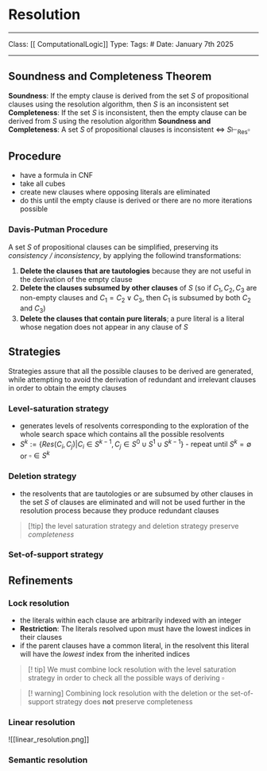 # Resolution
___
Class: [[ ComputationalLogic]]
Type: 
Tags: # 
Date: January 7th 2025
___
## Soundness and Completeness Theorem
**Soundness**: If the empty clause is derived from the set $S$ of propositional clauses using the resolution algorithm, then $S$ is an inconsistent set 
**Completeness**: If the set $S$ is inconsistent, then the empty clause can be derived from $S$ using the resolution algorithm
**Soundness and Completeness**: A set $S$ of propositional clauses is inconsistent $\iff$ $S \vdash_{\text{Res}} \square$ 
## Procedure
- have a formula in CNF
- take all cubes
- create new clauses where opposing literals are eliminated
- do this until the empty clause is derived or there are no more iterations possible 

### Davis-Putman Procedure
A set $S$ of propositional clauses can be simplified, preserving its *consistency / inconsistency*, by applying the followind transformations:
1. **Delete the clauses that are tautologies** because they are not useful in the derivation of the empty clause 
2. **Delete the clauses subsumed by other clauses** of $S$ (so if $C_1, C_2, C_3$ are non-empty clauses and $C_1 = C_2 \lor C_3$, then $C_1$ is subsumed by both $C_2$ and $C_3$)
3. **Delete the clauses that contain pure literals**; a pure literal is a literal whose negation does not appear in any clause of $S$ 

## Strategies 
Strategies assure that all the possible clauses to be derived are generated, while attempting to avoid the derivation of redundant and irrelevant clauses in order to obtain the empty clauses
### Level-saturation strategy
- generates levels of resolvents corresponding to the exploration of the whole search space which contains all the possible resolvents
- $S^k := \{Res(C_i,C_j)|C_i\in S^{k-1}, C_j \in S^0 \cup S^1 \cup S^{k-1}\}$ - repeat until $S^k =\emptyset$ or $\square \in S^k$
### Deletion strategy 
- the resolvents that are tautologies or are subsumed by other clauses in the set $S$ of clauses are eliminated and will not be used further in the resolution process because they produce redundant clauses

>[!tip] the level saturation strategy and deletion strategy preserve *completeness*

### Set-of-support strategy

## Refinements

### Lock resolution 
- the literals within each clause are arbitrarily indexed with an integer 
- **Restriction**: The literals resolved upon must have the lowest indices in their clauses
- if the parent clauses have a common literal, in the resolvent this literal will have the *lowest* index from the inherited indices

>[! tip] We must combine lock resolution with the level saturation strategy in order to check all the possible ways of deriving $\square$ 

>[! warning] Combining lock resolution with the deletion or the set-of-support strategy does **not** preserve completeness

### Linear resolution 
![[linear_resolution.png]] 
### Semantic resolution
